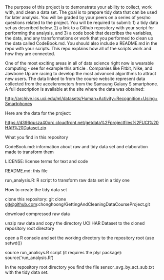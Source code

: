 The purpose of this project is to demonstrate your ability to collect, work with, and clean a data set. The goal is to prepare tidy data that can be used for later analysis. You will be graded by your peers on a series of yes/no questions related to the project. You will be required to submit: 1) a tidy data set as described below, 2) a link to a Github repository with your script for performing the analysis, and 3) a code book that describes the variables, the data, and any transformations or work that you performed to clean up the data called CodeBook.md. You should also include a README.md in the repo with your scripts. This repo explains how all of the scripts work and how they are connected.  

One of the most exciting areas in all of data science right now is wearable computing - see for example this article . Companies like Fitbit, Nike, and Jawbone Up are racing to develop the most advanced algorithms to attract new users. The data linked to from the course website represent data collected from the accelerometers from the Samsung Galaxy S smartphone. A full description is available at the site where the data was obtained: 

http://archive.ics.uci.edu/ml/datasets/Human+Activity+Recognition+Using+Smartphones 

Here are the data for the project: 

https://d396qusza40orc.cloudfront.net/getdata%2Fprojectfiles%2FUCI%20HAR%20Dataset.zip 

What you find in this repository


CodeBook.md: information about raw and tidy data set and elaboration made to transform them

LICENSE: license terms for text and code

README.md: this file

run_analysis.R: R script to transform raw data set in a tidy one


How to create the tidy data set

clone this repository: git clone git@github.com:chonghoong/GettingAndCleaningDataCourseProject.git

download compressed raw data

unzip raw data and copy the directory UCI HAR Dataset to the cloned repository root directory

open a R console and set the working directory to the repository root (use setwd())

source run_analisys.R script (it requires the plyr package): source('run_analysis.R')

In the repository root directory you find the file sensor_avg_by_act_sub.txt with the tidy data set.
